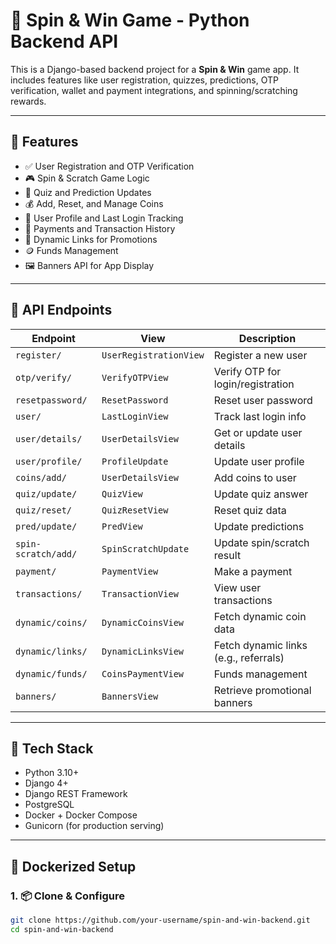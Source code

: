# 🎯 Spin & Win Game - Python Backend API

This is a Django-based backend project for a **Spin & Win** game app. It includes features like user registration, quizzes, predictions, OTP verification, wallet and payment integrations, and spinning/scratching rewards.

---

## 🚀 Features

- ✅ User Registration and OTP Verification
- 🎮 Spin & Scratch Game Logic
- 🧠 Quiz and Prediction Updates
- 💰 Add, Reset, and Manage Coins
- 📱 User Profile and Last Login Tracking
- 💸 Payments and Transaction History
- 🔗 Dynamic Links for Promotions
- 🪙 Funds Management
- 🖼️ Banners API for App Display

---

## 🔗 API Endpoints

| Endpoint | View | Description |
|---------|------|-------------|
| `register/` | `UserRegistrationView` | Register a new user |
| `otp/verify/` | `VerifyOTPView` | Verify OTP for login/registration |
| `resetpassword/` | `ResetPassword` | Reset user password |
| `user/` | `LastLoginView` | Track last login info |
| `user/details/` | `UserDetailsView` | Get or update user details |
| `user/profile/` | `ProfileUpdate` | Update user profile |
| `coins/add/` | `UserDetailsView` | Add coins to user |
| `quiz/update/` | `QuizView` | Update quiz answer |
| `quiz/reset/` | `QuizResetView` | Reset quiz data |
| `pred/update/` | `PredView` | Update predictions |
| `spin-scratch/add/` | `SpinScratchUpdate` | Update spin/scratch result |
| `payment/` | `PaymentView` | Make a payment |
| `transactions/` | `TransactionView` | View user transactions |
| `dynamic/coins/` | `DynamicCoinsView` | Fetch dynamic coin data |
| `dynamic/links/` | `DynamicLinksView` | Fetch dynamic links (e.g., referrals) |
| `dynamic/funds/` | `CoinsPaymentView` | Funds management |
| `banners/` | `BannersView` | Retrieve promotional banners |

---

## 🧰 Tech Stack

- Python 3.10+
- Django 4+
- Django REST Framework
- PostgreSQL
- Docker + Docker Compose
- Gunicorn (for production serving)

---

## 🐳 Dockerized Setup

### 1. 📦 Clone & Configure

```bash
git clone https://github.com/your-username/spin-and-win-backend.git
cd spin-and-win-backend